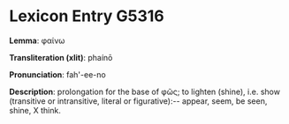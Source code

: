 # Lexicon Entry G5316

**Lemma**: φαίνω

**Transliteration (xlit)**: phaínō

**Pronunciation**: fah'-ee-no

**Description**:
prolongation for the base of φῶς; to lighten (shine), i.e. show (transitive or intransitive, literal or figurative):-- appear, seem, be seen, shine, X think.

